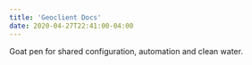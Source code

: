 ```yaml
---
title: 'Geoclient Docs'
date: 2020-04-27T22:41:00-04:00
---
```


Goat pen for shared configuration, automation and clean water.
